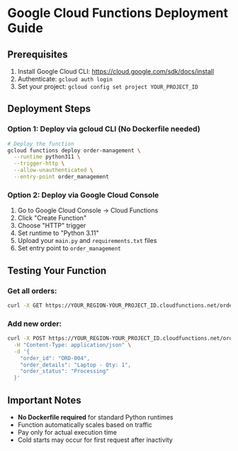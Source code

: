 # Google Cloud Functions Deployment Guide

## Prerequisites
1. Install Google Cloud CLI: https://cloud.google.com/sdk/docs/install
2. Authenticate: `gcloud auth login`
3. Set your project: `gcloud config set project YOUR_PROJECT_ID`

## Deployment Steps

### Option 1: Deploy via gcloud CLI (No Dockerfile needed)
```bash
# Deploy the function
gcloud functions deploy order-management \
  --runtime python311 \
  --trigger-http \
  --allow-unauthenticated \
  --entry-point order_management
```

### Option 2: Deploy via Google Cloud Console
1. Go to Google Cloud Console → Cloud Functions
2. Click "Create Function"
3. Choose "HTTP" trigger
4. Set runtime to "Python 3.11"
5. Upload your `main.py` and `requirements.txt` files
6. Set entry point to `order_management`

## Testing Your Function

### Get all orders:
```bash
curl -X GET https://YOUR_REGION-YOUR_PROJECT_ID.cloudfunctions.net/order-management
```

### Add new order:
```bash
curl -X POST https://YOUR_REGION-YOUR_PROJECT_ID.cloudfunctions.net/order-management \
  -H "Content-Type: application/json" \
  -d '{
    "order_id": "ORD-004",
    "order_details": "Laptop - Qty: 1",
    "order_status": "Processing"
  }'
```

## Important Notes
- **No Dockerfile required** for standard Python runtimes
- Function automatically scales based on traffic
- Pay only for actual execution time
- Cold starts may occur for first request after inactivity 